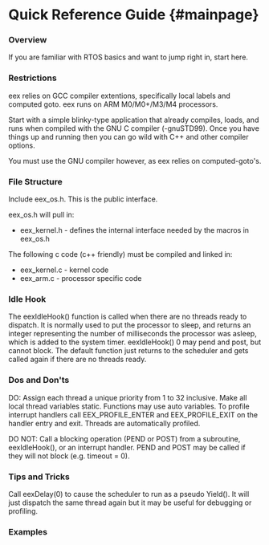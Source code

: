 
Quick Reference Guide {#mainpage}
============


### Overview ###

If you are familiar with RTOS basics and want to jump right in, start here.

### Restrictions ###

eex relies on GCC compiler extentions, specifically local labels and computed goto.
eex runs on ARM M0/M0+/M3/M4 processors.

Start with a simple blinky-type application that already compiles, loads, and runs
when compiled with the GNU C compiler (-gnuSTD99). Once you have things up and
running then you can go wild with C++ and other compiler options.

You must use the GNU compiler however, as eex relies on computed-goto's.

### File Structure ###

Include eex_os.h. This is the public interface.

eex_os.h will pull in:  
* eex_kernel.h	- defines the internal interface needed by the macros in eex_os.h

The following c code (c++ friendly) must be compiled and linked in:  
* eex_kernel.c - kernel code  
* eex_arm.c - processor specific code

### Idle Hook ###

The eexIdleHook() function is called when there are no threads ready to dispatch.
It is normally used to put the processor to sleep, and returns an integer representing
the number of milliseconds the processor was asleep, which is added to the system timer.
eexIdleHook() 0 may pend and post, but cannot block. The default function just returns
to the scheduler and gets called again if there are no threads ready.

### Dos and Don'ts ###

DO:
Assign each thread a unique priority from 1 to 32 inclusive.
Make all local thread variables static. Functions may use auto variables.
To profile interrupt handlers call EEX_PROFILE_ENTER and EEX_PROFILE_EXIT on the handler
entry and exit.
Threads are automatically profiled.

DO NOT:
Call a blocking operation (PEND or POST) from a subroutine, eexIdleHook(), or an interrupt handler.
PEND and POST may be called if they will not block (e.g. timeout = 0).

### Tips and Tricks ###

Call eexDelay(0) to cause the scheduler to run as a pseudo Yield().
It will just dispatch the same thread again but it may be useful for debugging or profiling.


### Examples ###
